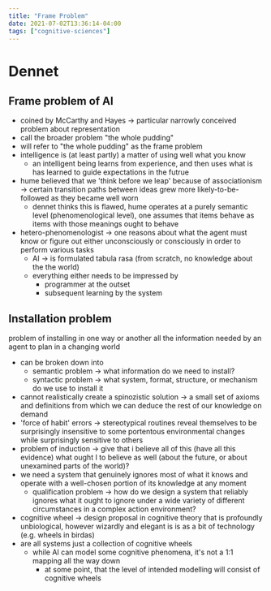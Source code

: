 ```yaml
---
title: "Frame Problem"
date: 2021-07-02T13:36:14-04:00
tags: ["cognitive-sciences"]
---
```



# Dennet
## Frame problem of AI
-   coined by McCarthy and Hayes → particular narrowly conceived problem about representation
-   call the broader problem "the whole pudding"
-   will refer to "the whole pudding" as the frame problem
-   intelligence is (at least partly) a matter of using well what you know
    -   an intelligent being learns from experience, and then uses what is has learned to guide expectations in the futrue
-   hume believed that we 'think before we leap' because of associationism → certain transition paths between ideas grew more likely-to-be-followed as they became well worn
    -   dennet thinks this is flawed, hume operates at a purely semantic level (phenomenological level), one assumes that items behave as items with those meanings ought to behave
-   hetero-phenomenologist → one reasons about what the agent must know or figure out either unconsciously or consciously in order to perform various tasks
    -   AI → is formulated tabula rasa (from scratch, no knowledge about the the world)
    -   everything either needs to be impressed by
        -   programmer at the outset
        -   subsequent learning by the system

## Installation problem
problem of installing in one way or another all the information needed by an agent to plan in a changing world
-   can be broken down into
	-   semantic problem → what information do we need to install?
	-   syntactic problem → what system, format, structure, or mechanism do we use to install it
-   cannot realistically create a spinozistic solution → a small set of axioms and definitions from which we can deduce the rest of our knowledge on demand
-   'force of habit' errors → stereotypical routines reveal themselves to be surprisingly insensitive to some portentous environmental changes while surprisingly sensitive to others
-   problem of induction → give that i believe all of this (have all this evidence) what ought I to believe as well (about the future, or about unexamined parts of the world)?
-   we need a system that genuinely ignores most of what it knows and operate with a well-chosen portion of its knowledge at any moment
    -   qualification problem → how do we design a system that reliably ignores what it ought to ignore under a wide variety of different circumstances in a complex action environment?
-   cognitive wheel → design proposal in cognitive theory that is profoundly unbiological, however wizardly and elegant is is as a bit of technology (e.g. wheels in birdas)
-   are all systems just a collection of cognitive wheels
    -   while AI can model some cognitive phenomena, it's not a 1:1 mapping all the way down
        -   at some point, that the level of intended modelling will consist of cognitive wheels